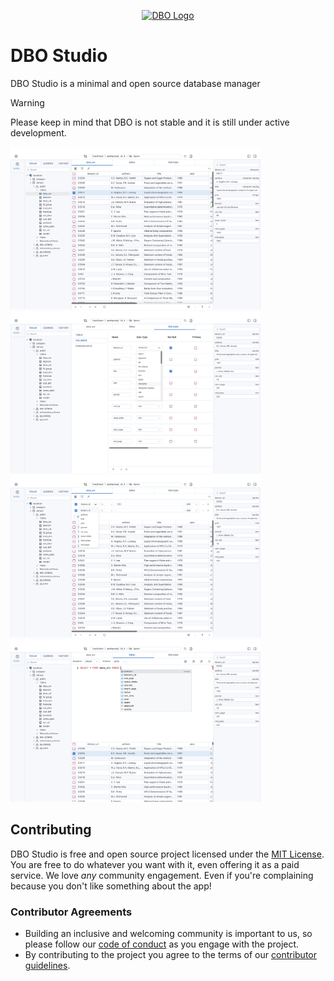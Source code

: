 <p align="center">
  <a href="https://github.com/dbo-studio/dbo" target="_blank">
    <img src="https://raw.githubusercontent.com/dbo-studio/dbo/dev/docs/img/logo.svg" width="100" alt="DBO Logo">
  </a>
</p>

# DBO Studio

DBO Studio is a minimal and open source database manager

> [!WARNING]
> Please keep in mind that DBO is not stable and it is still under active development.

<a href="https://raw.githubusercontent.com/dbo-studio/dbo/dev/docs/img/table_view.png">
    <img alt="table view" src="https://raw.githubusercontent.com/dbo-studio/dbo/dev/docs/img/table_view.png" width="400"/>
</a>
<a href="https://raw.githubusercontent.com/dbo-studio/dbo/dev/docs/img/db_design.png">
    <img alt="table view" src="https://raw.githubusercontent.com/dbo-studio/dbo/dev/docs/img/db_design.png" width="400"/>
</a>
<a href="https://raw.githubusercontent.com/dbo-studio/dbo/dev/docs/img/query_builder.png">
    <img alt="table view" src="https://raw.githubusercontent.com/dbo-studio/dbo/dev/docs/img/query_builder.png" width="400"/>
</a>
<a href="https://raw.githubusercontent.com/dbo-studio/dbo/dev/docs/img/query_tab.png">
    <img alt="table view" src="https://raw.githubusercontent.com/dbo-studio/dbo/dev/docs/img/query_tab.png" width="400"/>
</a>

## Contributing

DBO Studio is free and open source project licensed under the [MIT License](LICENSE.md).
You are free to do whatever you want with it, even offering it as a paid service.
We love _any_ community engagement. Even if you're complaining because you don't like something about the app!

### Contributor Agreements

- Building an inclusive and welcoming community is important to us, so please follow
  our [code of conduct](code_of_conduct.md) as you engage with the project.
- By contributing to the project you agree to the terms of our [contributor guidelines](CONTRIBUTING.md).
